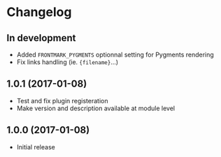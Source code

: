 # Changelog

## In development

- Added `FRONTMARK_PYGMENTS` optionnal setting for Pygments rendering
- Fix links handling (ie. `{filename}`...)

## 1.0.1 (2017-01-08)

- Test and fix plugin registeration
- Make version and description available at module level

## 1.0.0 (2017-01-08)

- Initial release
